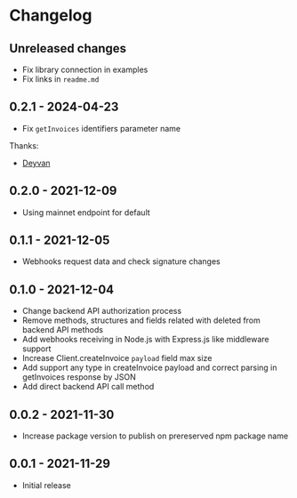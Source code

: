 # Changelog

## Unreleased changes

- Fix library connection in examples
- Fix links in `readme.md`

## 0.2.1 - 2024-04-23

- Fix `getInvoices` identifiers parameter name

Thanks:

- [Deyvan](https://github.com/Deyvan)

## 0.2.0 - 2021-12-09

- Using mainnet endpoint for default

## 0.1.1 - 2021-12-05

- Webhooks request data and check signature changes

## 0.1.0 - 2021-12-04

- Change backend API authorization process
- Remove methods, structures and fields related with deleted from backend API methods
- Add webhooks receiving in Node.js with Express.js like middleware support
- Increase Client.createInvoice `payload` field max size
- Add support any type in createInvoice payload and correct parsing in getInvoices response by JSON
- Add direct backend API call method

## 0.0.2 - 2021-11-30

- Increase package version to publish on prereserved npm package name

## 0.0.1 - 2021-11-29

- Initial release